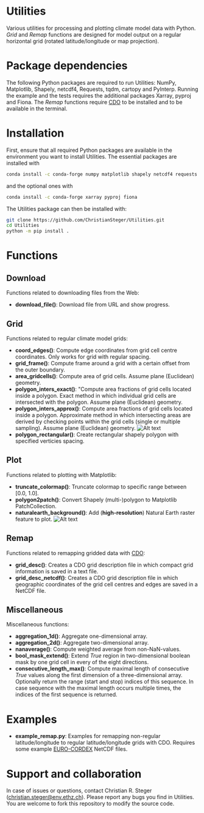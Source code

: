 # Utilities
Various utilities for processing and plotting climate model data with Python. *Grid* and *Remap* functions are designed for model output on a regular horizontal grid (rotated latitude/longitude or map projection).

# Package dependencies

The following Python packages are required to run Utilities: NumPy, Matplotlib, Shapely, netcdf4, Requests, tqdm, cartopy and PyInterp.
Running the example and the tests requires the additional packages Xarray, pyproj and Fiona.
The *Remap* functions require [CDO](https://code.mpimet.mpg.de/projects/cdo/) to be installed and to be available in the terminal.

# Installation

First, ensure that all required Python packages are available in the environment you want to install Utilities.
The essential packages are installed with

```bash
conda install -c conda-forge numpy matplotlib shapely netcdf4 requests tqdm cartopy pyinterp
```

and the optional ones with

```bash
conda install -c conda-forge xarray pyproj fiona
```

The Utilities package can then be installed with:

```bash
git clone https://github.com/ChristianSteger/Utilities.git
cd Utilities
python -m pip install .
```

# Functions

## Download
Functions related to downloading files from the Web:
- **download_file()**: Download file from URL and show progress.

## Grid
Functions related to regular climate model grids:
- **coord_edges()**: Compute edge coordinates from grid cell centre coordinates. Only works for grid with regular spacing.
- **grid_frame()**: Compute frame around a grid with a certain offset from the outer boundary.
- **area_gridcells()**: Compute area of grid cells. Assume plane (Euclidean) geometry.
- **polygon_inters_exact()**: "Compute area fractions of grid cells located inside a polygon. Exact method in which individual grid cells are intersected with the polygon. Assume plane (Euclidean) geometry.
- **polygon_inters_approx()**: Compute area fractions of grid cells located inside a polygon. Approximate method in which intersecting areas are derived by checking points within the grid cells (single or multiple sampling). Assume plane (Euclidean) geometry.
![Alt text](https://github.com/ChristianSteger/Media/blob/master/Utilities/Grid_polygon_inters.png?raw=true "Output from test_grid.py")
- **polygon_rectangular()**: Create rectangular shapely polygon with specified verticies spacing.

## Plot
Functions related to plotting with Matplotlib:
- **truncate_colormap()**: Truncate colormap to specific range between [0.0, 1.0].
- **polygon2patch()**: Convert Shapely (multi-)polygon to Matplotlib PatchCollection.
- **naturalearth_background()**: Add (**high-resolution**) Natural Earth raster feature to plot.
![Alt text](https://github.com/ChristianSteger/Media/blob/master/Utilities/Alps.png?raw=true "Output from test_plot.py")

## Remap
Functions related to remapping gridded data with [CDO](https://code.mpimet.mpg.de/projects/cdo/): 
- **grid_desc()**: Creates a CDO grid description file in which compact grid information is saved in a text file.
- **grid_desc_netcdf()**: Creates a CDO grid description file in which geographic coordinates of the grid cell centres and edges are saved in a NetCDF file.

## Miscellaneous
Miscellaneous functions:
- **aggregation_1d()**: Aggregate one-dimensional array.
- **aggregation_2d()**: Aggregate two-dimensional array.
- **nanaverage()**: Compute weighted average from non-NaN-values.
- **bool_mask_extend()**: Extend *True* region in two-dimensional boolean mask by one grid cell in every of the eight directions.
- **consecutive_length_max()**: Compute maximal length of consecutive *True* values along the first dimension of a three-dimensional array. Optionally return the range (start and stop) indices of this sequence. In case sequence with the maximal length occurs multiple times, the indices of the first sequence is returned.

# Examples
- **example_remap.py**: Examples for remapping non-regular latitude/longitude to regular latitude/longitude grids with CDO. Requires some example [EURO-CORDEX](https://esgf-data.dkrz.de/search/cordex-dkrz/) NetCDF files.

# Support and collaboration

In case of issues or questions, contact Christian R. Steger (christian.steger@env.ethz.ch). Please report any bugs you find in Utilities. You are welcome to fork this repository to modify the source code.